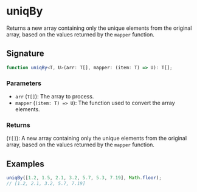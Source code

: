 # uniqBy

Returns a new array containing only the unique elements from the original array, based on the values returned by the `mapper` function.

## Signature

```typescript
function uniqBy<T, U>(arr: T[], mapper: (item: T) => U): T[];
```

### Parameters

- `arr` (`T[]`): The array to process.
- `mapper` (`(item: T) => U`): The function used to convert the array elements.

### Returns

(`T[]`): A new array containing only the unique elements from the original array, based on the values returned by the `mapper` function.

## Examples

```typescript
uniqBy([1.2, 1.5, 2.1, 3.2, 5.7, 5.3, 7.19], Math.floor);
// [1.2, 2.1, 3.2, 5.7, 7.19]
```
